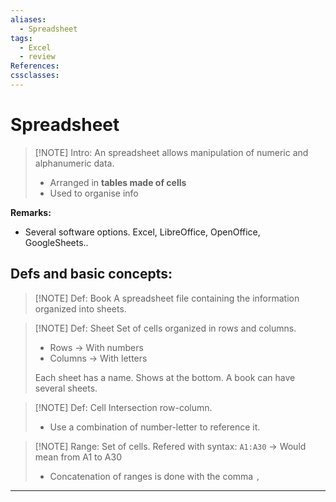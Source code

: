 ```yaml
---
aliases:
  - Spreadsheet
tags:
  - Excel
  - review
References: 
cssclasses:
---
```

# Spreadsheet

> [!NOTE] Intro:
> An spreadsheet allows manipulation of numeric and alphanumeric data.
> + Arranged in **tables made of cells**
> + Used to organise info

**Remarks:**
+ Several software options. Excel, LibreOffice, OpenOffice, GoogleSheets..

## Defs and basic concepts:

> [!NOTE] Def: Book 
> A spreadsheet file containing the information organized into sheets. 


> [!NOTE] Def: Sheet
> Set of cells organized in rows and columns. 
> + Rows → With numbers
> + Columns → With letters
> 
>Each sheet has a name. Shows at the bottom. A book can have several sheets. 


> [!NOTE] Def: Cell
> Intersection row-column. 
> + Use a combination of number-letter to reference it. 


> [!NOTE] Range: 
> Set of cells. Refered with syntax:
> `A1:A30` → Would mean from A1 to A30
> + Concatenation of ranges is done with the comma `,`




***